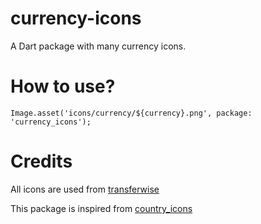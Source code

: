 # currency-icons
A Dart package with many currency icons. 

# How to use?
```
Image.asset('icons/currency/${currency}.png', package: 'currency_icons');
```

# Credits

All icons are used from [transferwise](https://github.com/transferwise/currency-flags)

This package is inspired from [country_icons](https://pub.dartlang.org/packages/country_icons)
